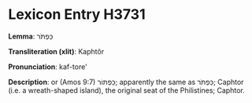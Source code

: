 # Lexicon Entry H3731

**Lemma**: כַּפְתֹּר

**Transliteration (xlit)**: Kaphtôr

**Pronunciation**: kaf-tore'

**Description**:
or (Amos 9:7) כַּפְתּוֹר; apparently the same as כַּפְתֹּר; Caphtor (i.e. a wreath-shaped island), the original seat of the Philistines; Caphtor.
